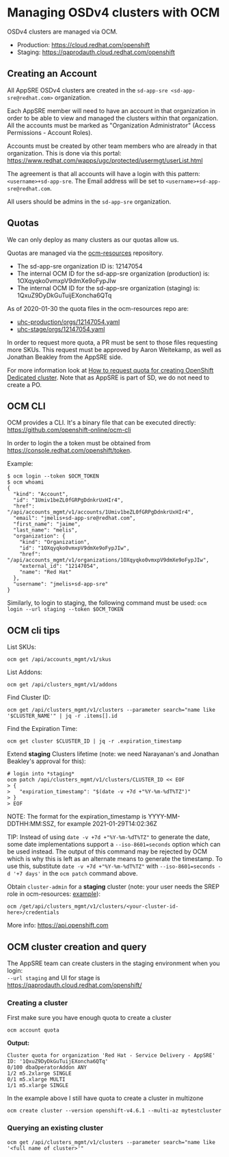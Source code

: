 # Managing OSDv4 clusters with OCM

OSDv4 clusters are managed via OCM.

- Production: https://cloud.redhat.com/openshift
- Staging: https://qaprodauth.cloud.redhat.com/openshift

## Creating an Account

All AppSRE OSDv4 clusters are created in the `sd-app-sre <sd-app-sre@redhat.com>` organization.

Each AppSRE member will need to have an account in that organization in order to be able to view and managed the clusters within that organization. All the accounts must be marked as "Organization Administrator" (Access Permissions - Account Roles).

Accounts must be created by other team members who are already in that organization. This is done via this portal:
https://www.redhat.com/wapps/ugc/protected/usermgt/userList.html

The agreement is that all accounts will have a login with this pattern: `<username>+sd-app-sre`. The Email address will be set to `<username>+sd-app-sre@redhat.com`.

All users should be admins in the `sd-app-sre` organization.

## Quotas

We can only deploy as many clusters as our quotas allow us.

Quotas are managed via the [ocm-resources](https://gitlab.cee.redhat.com/service/ocm-resources/) repository.

- The sd-app-sre organization ID is: 12147054
- The internal OCM ID for the sd-app-sre organization (production) is: 1OXqyqko0vmxpV9dmXe9oFypJIw
- The internal OCM ID for the sd-app-sre organization (staging) is: 1QxuZ9DyDkGuTuijEXoncha6QTq

As of 2020-01-30 the quota files in the ocm-resources repo are:

- [uhc-production/orgs/12147054.yaml](https://gitlab.cee.redhat.com/service/ocm-resources/blob/master/data/uhc-production/orgs/12147054.yaml)
- [uhc-stage/orgs/12147054.yaml](https://gitlab.cee.redhat.com/service/ocm-resources/blob/master/data/uhc-stage/orgs/12147054.yaml)

In order to request more quota, a PR must be sent to those files requesting more SKUs. This request must be approved by Aaron Weitekamp, as well as Jonathan Beakley from the AppSRE side.

For more information look at [How to request quota for creating OpenShift Dedicated cluster](https://mojo.redhat.com/docs/DOC-1199606). Note that as AppSRE is part of SD, we do not need to create a PO.

## OCM CLI

OCM provides a CLI. It's a binary file that can be executed directly:
https://github.com/openshift-online/ocm-cli

In order to login the a token must be obtained from https://console.redhat.com/openshift/token.

Example:

```
$ ocm login --token $OCM_TOKEN
$ ocm whoami
{
  "kind": "Account",
  "id": "1Umiv1beZL0fGRPgDdnkrUxHIr4",
  "href": "/api/accounts_mgmt/v1/accounts/1Umiv1beZL0fGRPgDdnkrUxHIr4",
  "email": "jmelis+sd-app-sre@redhat.com",
  "first_name": "jaime",
  "last_name": "melis",
  "organization": {
    "kind": "Organization",
    "id": "1OXqyqko0vmxpV9dmXe9oFypJIw",
    "href": "/api/accounts_mgmt/v1/organizations/1OXqyqko0vmxpV9dmXe9oFypJIw",
    "external_id": "12147054",
    "name": "Red Hat"
  },
  "username": "jmelis+sd-app-sre"
}
```

Similarly, to login to staging, the following command must be used: `ocm login --url staging --token $OCM_TOKEN`

## OCM cli tips

List SKUs:

```
ocm get /api/accounts_mgmt/v1/skus
```

List Addons:

```
ocm get /api/clusters_mgmt/v1/addons
```

Find Cluster ID:

```
ocm get /api/clusters_mgmt/v1/clusters --parameter search="name like '$CLUSTER_NAME'" | jq -r .items[].id
```

Find the Expiration Time:

```
ocm get cluster $CLUSTER_ID | jq -r .expiration_timestamp
```

Extend **staging** Clusters lifetime (note: we need Narayanan's and Jonathan Beakley's approval for this):

```
# login into *staging*
ocm patch /api/clusters_mgmt/v1/clusters/CLUSTER_ID << EOF
> {
>   "expiration_timestamp": "$(date -v +7d +"%Y-%m-%dT%TZ")"
> }
> EOF
```

NOTE: The format for the expiration_timestamp is YYYY-MM-DDTHH:MM:SSZ, for example 2021-01-29T14:02:36Z

TIP: Instead of using `date -v +7d +"%Y-%m-%dT%TZ"` to generate the date, some date implementations support a `--iso-8601=seconds` option which can be used instead.  The output of this command may be rejected by OCM which is why this is left as an alternate means to generate the timestamp.  To use this, substitute `date -v +7d +"%Y-%m-%dT%TZ"` with `--iso-8601=seconds -d '+7 days'` in the `ocm patch` command above.

Obtain `cluster-admin` for a **staging** cluster (note: your user needs the SREP role in ocm-resources: [example](https://gitlab.cee.redhat.com/service/ocm-resources/merge_requests/102)):

```
ocm /get/api/clusters_mgmt/v1/clusters/<your-cluster-id-here>/credentials
```

More info: https://api.openshift.com

## OCM cluster creation and query

The AppSRE team can create clusters in the staging environment when you login:  
`--url staging` and UI for stage is https://qaprodauth.cloud.redhat.com/openshift/  


### Creating a cluster

First make sure you have enough quota to create a cluster
```
ocm account quota
```
__Output:__
```
Cluster quota for organization 'Red Hat - Service Delivery - AppSRE' ID: '1QxuZ9DyDkGuTuijEXoncha6QTq'
0/100 dbaOperatorAddon ANY
1/2 m5.2xlarge SINGLE
0/1 m5.xlarge MULTI
1/1 m5.xlarge SINGLE
```
In the example above I still have quota to create a cluster in multizone

```
ocm create cluster --version openshift-v4.6.1 --multi-az mytestcluster
```

### Querying an existing cluster
```
ocm get /api/clusters_mgmt/v1/clusters --parameter search="name like '<full name of cluster>'"
```
